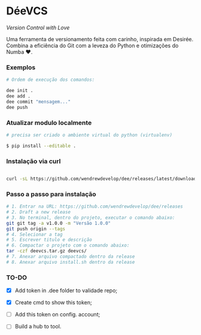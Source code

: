 # DéeVCS  
*Version Control with Love*  

Uma ferramenta de versionamento feita com carinho, inspirada em Desirée.  
Combina a eficiência do Git com a leveza do Python e otimizações do Numba ❤️.  

### Exemplos

```bash
# Ordem de execução dos comandos:

dee init .
dee add .
dee commit "mensagem..."
dee push
```

### Atualizar modulo localmente

```bash
# precisa ser criado o ambiente virtual do python (virtualenv)

$ pip install --editable .
```

### Instalação via curl
```bash

curl -sL https://github.com/wendrewdevelop/dee/releases/latest/download/install.sh | bash

``` 

### Passo a passo para instalação
```bash
# 1. Entrar na URL: https://github.com/wendrewdevelop/dee/releases
# 2. Draft a new release
# 3. No terminal, dentro do projeto, executar o comando abaixo:
git git tag -a v1.0.0 -m "Versão 1.0.0"
git push origin --tags
# 4. Selecionar a tag
# 5. Escrever titulo e descrição
# 6. Compactar o projeto com o comando abaixo:
tar -czf deevcs.tar.gz deevcs/
# 7. Anexar arquivo compactado dentro da release
# 8. Anexar arquivo install.sh dentro da release

```

### TO-DO
- [x] Add token in .dee folder to validade repo;
- [x] Create cmd to show this token;
- [ ] Add this token on config. account;
- [ ] Build a hub to tool.


